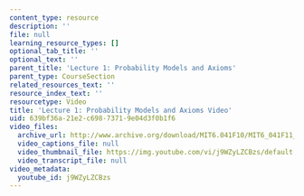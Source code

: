 ```yaml
---
content_type: resource
description: ''
file: null
learning_resource_types: []
optional_tab_title: ''
optional_text: ''
parent_title: 'Lecture 1: Probability Models and Axioms'
parent_type: CourseSection
related_resources_text: ''
resource_index_text: ''
resourcetype: Video
title: 'Lecture 1: Probability Models and Axioms Video'
uid: 639bf36a-21e2-c698-7371-9e04d3f0b1f6
video_files:
  archive_url: http://www.archive.org/download/MIT6.041F10/MIT6_041F11_lec01_300k.mp4
  video_captions_file: null
  video_thumbnail_file: https://img.youtube.com/vi/j9WZyLZCBzs/default.jpg
  video_transcript_file: null
video_metadata:
  youtube_id: j9WZyLZCBzs
---
```

